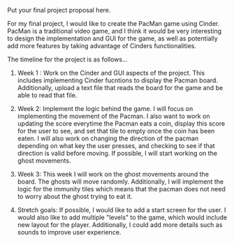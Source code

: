 Put your final project proposal here.

    
For my final project, I would like to create the PacMan game using Cinder. 
PacMan is a traditional video game, and I think it would be very interesting to 
design the implementation and GUI for the game, as well as potentially add more 
features by taking advantage of Cinders functionalities. 

The timeline for the project is as follows...

1. Week 1 : Work on the Cinder and GUI aspects of the project. This includes implementing Cinder
fucntions to display the Pacman board. Additionally, upload a text file that reads the board for
the game and be able to read that file.    


 2. Week 2: Implement the logic behind the game. I will focus on implementing the movement of 
the Pacman. I also want to work on updating the score everytime the Pacman eats a coin, display 
this score for the user to see, and set that tile to empty once the coin has been eaten. I will 
also work on changing the direction of the pacman depending on what key the user presses, and checking
to see if that direction is valid before moving. If possible, I will start working on the ghost movements.     


3. Week 3: 
This week I will work on the ghost movements around the board. The ghosts will move randomly.
Additionally, I will implement the logic for the immunity tiles
which means that the pacman does not need to worry about the ghost trying to eat it. 


4. Stretch goals: 
If possible, I would like to add a start screen for the user. I would also like to add multiple
"levels" to the game, which would include new layout for the player. Additionally, I could add
more details such as sounds to improve user experience. 
